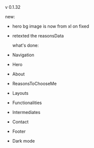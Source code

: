 v 0.1.32

new:

- hero bg image is now from xl on fixed
- retexted the reasonsData

  what's done:

- Navigation
- Hero
- About
- ReasonsToChooseMe
- Layouts
- Functionalities
- Intermediates
- Contact
- Footer
- Dark mode
